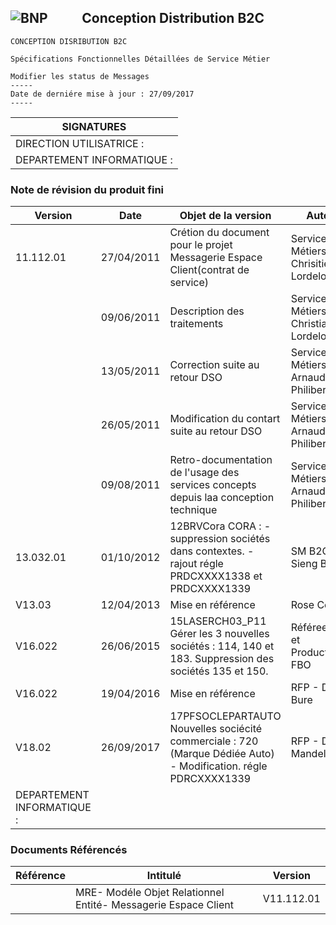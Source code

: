 <img src="http://www.monsite.com/image.png" alt="BNP" />                                             Conception Distribution B2C 
-----------------

```
CONCEPTION DISRIBUTION B2C

Spécifications Fonctionnelles Détaillées de Service Métier

Modifier les status de Messages
-----
Date de derniére mise à jour : 27/09/2017
-----
```
| SIGNATURES | 
| ------ |
| DIRECTION UTILISATRICE : |
| DEPARTEMENT INFORMATIQUE : |

### Note de révision du produit fini

| Version | Date | Objet de la version | Auteur
| ------ | ------ | ------ | ------ |
| 11.112.01| 27/04/2011 | Crétion du document pour le projet Messagerie Espace Client(contrat de service)| Services Métiers B2C  Chrisitien Lordelot
|        | 09/06/2011 | Description des traitements | Services Métiers B2C Christian Lordelot 
|        | 13/05/2011 | Correction suite au retour DSO | Services Métiers B2C Arnaud Philibert
|        | 26/05/2011 | Modification du contart suite au retour DSO | Services Métiers B2C Arnaud Philibert
|        | 09/08/2011 | Retro-documentation de l'usage des services concepts depuis laa conception technique | Services Métiers B2C Arnaud Philibert
| 13.032.01| 01/10/2012 | 12BRVCora CORA : - suppression sociétés dans contextes. - rajout régle PRDCXXXX1338 et PRDCXXXX1339| SM B2C-Sieng BOUN 
| V13.03| 12/04/2013 | Mise en référence | Rose Costa
| V16.022 | 26/06/2015 | 15LASERCH03_P11  Gérer les 3 nouvelles sociétés : 114, 140 et 183.  Suppression des sociétés 135 et 150. | Référeentiel et Producteurs-FBO
| V16.022| 19/04/2016 | Mise en référence | RFP - David Bure
| V18.02| 26/09/2017 | 17PFSOCLEPARTAUTO  Nouvelles sociécité commerciale : 720 (Marque Dédiée Auto) - Modification. régle PDRCXXXX1339| RFP - David Mandel
| DEPARTEMENT INFORMATIQUE : |

### Documents Référencés
| Référence | Intitulé | Version 
| ------ | ------ | ------ | 
|        | MRE- Modéle Objet Relationnel Entité- Messagerie Espace Client | V11.112.01
